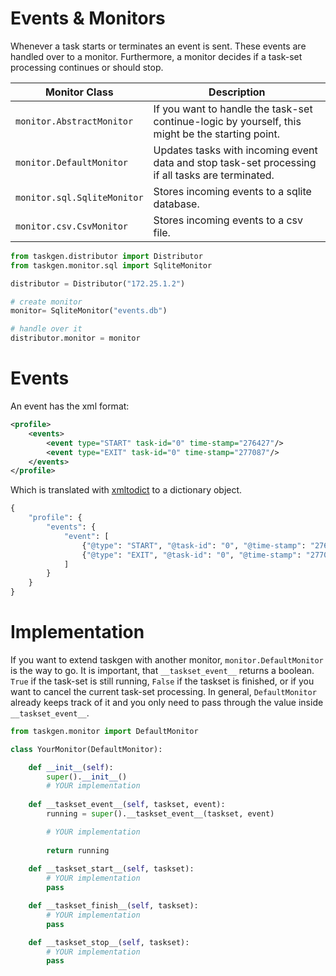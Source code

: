 # Events & Monitors

Whenever a task starts or terminates an event is sent. These events are handled
over to a monitor. Furthermore, a monitor decides if a task-set
processing continues or should stop. 

| Monitor Class | Description |
| --- | --- |
| `monitor.AbstractMonitor` | If you want to handle the task-set continue-logic by yourself, this might be the starting point. |
| `monitor.DefaultMonitor` | Updates tasks with incoming event data and stop task-set processing if all tasks are terminated. |
| `monitor.sql.SqliteMonitor` | Stores incoming events to a sqlite database. |
| `monitor.csv.CsvMonitor` | Stores incoming events to a csv file. |

```python
from taskgen.distributor import Distributor
from taskgen.monitor.sql import SqliteMonitor

distributor = Distributor("172.25.1.2")

# create monitor
monitor= SqliteMonitor("events.db")

# handle over it
distributor.monitor = monitor
```

# Events

An event has the xml format:

```XML
<profile>
	<events>
		<event type="START" task-id="0" time-stamp="276427"/>
		<event type="EXIT" task-id="0" time-stamp="277087"/>
	</events>
</profile>
```

Which is translated with [xmltodict](xmltodict.md) to a dictionary object.

```Python
{
    "profile": {
        "events": {
            "event": [ 
                {"@type": "START", "@task-id": "0", "@time-stamp": "276427"}, 
                {"@type": "EXIT", "@task-id": "0", "@time-stamp": "277087"}
            ]
        }
    }
}
```


# Implementation

If you want to extend taskgen with another monitor,
`monitor.DefaultMonitor` is the way to go.  It is important, that
`__taskset_event__` returns a boolean. `True` if the task-set is still running,
`False` if the taskset is finished, or if you want to cancel the current
task-set processing. In general, `DefaultMonitor` already keeps track of it
and you only need to pass through the value inside `__taskset_event__`.


```Python
from taskgen.monitor import DefaultMonitor

class YourMonitor(DefaultMonitor):

    def __init__(self):
        super().__init__()
        # YOUR implementation
        
    def __taskset_event__(self, taskset, event):
        running = super().__taskset_event__(taskset, event)

        # YOUR implementation
        
        return running
    
    def __taskset_start__(self, taskset):
        # YOUR implementation
        pass

    def __taskset_finish__(self, taskset):
        # YOUR implementation
        pass

    def __taskset_stop__(self, taskset):
        # YOUR implementation
        pass
```
